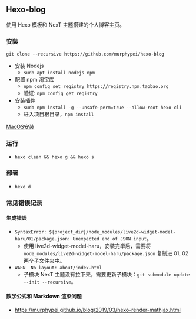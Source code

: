 ## Hexo-blog

使用 Hexo 模板和 NexT 主题搭建的个人博客主页。

### 安装

`git clone --recursive https://github.com/murphypei/hexo-blog` 

* 安装 Nodejs
    * `sudo apt install nodejs npm`
* 配置 npm 淘宝库
    * `npm config set registry https://registry.npm.taobao.org`
    * 验证: `npm config get registry`
* 安装插件
    * `sudo npm install -g --unsafe-perm=true --allow-root hexo-cli`
    * 进入项目根目录，`npm install`

[MacOS安装](https://medium.com/@chri100pher/start-blog-with-hexo-beff1399ec74)

### 运行

* `hexo clean && hexo g && hexo s`

### 部署

* `hexo d`

### 常见错误记录

#### 生成错误

* `SyntaxError: ${project_dir}/node_modules/live2d-widget-model-haru/01/package.json: Unexpected end of JSON input`。
    * 使用 live2d-widget-model-haru，安装完毕后，需要将 `node_modules/live2d-widget-model-haru/package.json` 复制进 01, 02 两个子文件夹中。
* `WARN  No layout: about/index.html`
    * 子模块 NexT 主题没有拉下来，需要更新子模块：`git submodule update --init --recursive`。

#### 数学公式和 Markdown 渲染问题

* https://murphypei.github.io/blog/2019/03/hexo-render-mathjax.html
